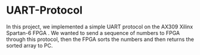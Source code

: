 # UART-Protocol
In this project, we implemented a simple UART protocol on the AX309 Xilinx Spartan-6 FPGA . We wanted to send a sequence of numbers to FPGA through this protocol, then the FPGA sorts the numbers and then returns the sorted array to PC.   
